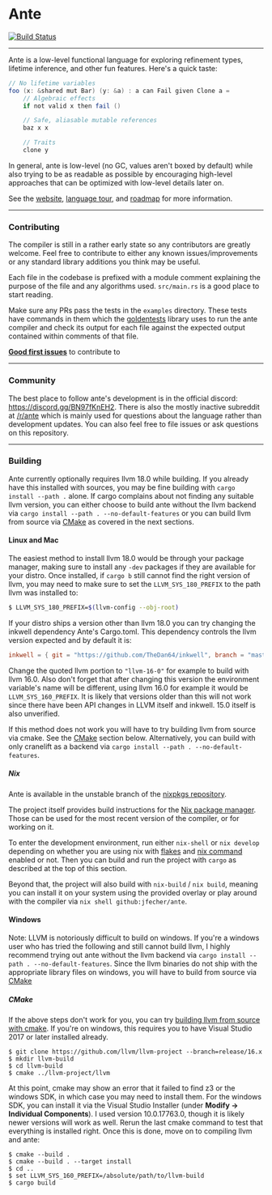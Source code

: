 # Ante

[![Build Status](https://img.shields.io/endpoint.svg?url=https%3A%2F%2Factions-badge.atrox.dev%2Fjfecher%2Fante%2Fbadge&style=flat)](https://actions-badge.atrox.dev/jfecher/ante/goto)

---

Ante is a low-level functional language for exploring refinement types, lifetime inference, and
other fun features. Here's a quick taste:

```scala
// No lifetime variables
foo (x: &shared mut Bar) (y: &a) : a can Fail given Clone a =
    // Algebraic effects
    if not valid x then fail ()

    // Safe, aliasable mutable references
    baz x x

    // Traits
    clone y
```

In general, ante is low-level (no GC, values aren't boxed by default) while also trying to
be as readable as possible by encouraging high-level approaches that can be optimized with
low-level details later on.

See the [website](https://antelang.org), [language tour](https://antelang.org/docs/language/),
and [roadmap](https://antelang.org/docs/roadmap) for more information.

---

### Contributing

The compiler is still in a rather early state so any contributors are greatly welcome.
Feel free to contribute to either any known issues/improvements or any standard library
additions you think may be useful.

Each file in the codebase is prefixed with a module comment explaining the purpose of
the file and any algorithms used. `src/main.rs` is a good place to start reading.

Make sure any PRs pass the tests in the `examples` directory. These tests have commands
in them which the [goldentests](https://github.com/jfecher/golden-tests) library uses
to run the ante compiler and check its output for each file against the expected output
contained within comments of that file.

[**Good first issues**](https://github.com/jfecher/ante/issues?q=is%3Aissue+is%3Aopen+label%3A%22good+first+issue%22)
to contribute to

---

### Community

The best place to follow ante's development is in the official discord: https://discord.gg/BN97fKnEH2.
There is also the mostly inactive subreddit at [/r/ante](https://reddit.com/r/ante) which is mainly used for questions about the language rather
than development updates. You can also feel free to file issues or ask questions on this repository.

---

### Building

Ante currently optionally requires llvm 18.0 while building. If you already have this installed with
sources, you may be fine building with `cargo install --path .` alone. If cargo complains
about not finding any suitable llvm version, you can either choose to build ante without
the llvm backend via `cargo install --path . --no-default-features` or you can build llvm from
source via [CMake](#CMake) as covered in the next sections.

#### Linux and Mac

The easiest method to install llvm 18.0 would be through your package manager, making sure to install any `-dev` packages
if they are available for your distro. Once installed, if `cargo b` still cannot find the right version of llvm, you may
need to make sure to set the `LLVM_SYS_180_PREFIX` to the path llvm was installed to:

```bash
$ LLVM_SYS_180_PREFIX=$(llvm-config --obj-root)
```

If your distro ships a version other than llvm 18.0 you can try changing the inkwell dependency Ante's Cargo.toml.
This dependency controls the llvm version expected and by default it is:

```toml
inkwell = { git = "https://github.com/TheDan64/inkwell", branch = "master", features = ["llvm18-0"], optional = true }
```

Change the quoted llvm portion to `"llvm-16-0"` for example to build with llvm 16.0. Also don't forget that after changing
this version the environment variable's name will be different, using llvm 16.0 for example it would be `LLVM_SYS_160_PREFIX`.
It is likely that versions older than this will not work since there have been API changes in LLVM itself and inkwell. 15.0 itself
is also unverified.

If this method does not work you will have to try building llvm from source via cmake. See the [CMake](#CMake) section below.
Alternatively, you can build with only cranelift as a backend via `cargo install --path . --no-default-features`.

##### Nix

Ante is available in the unstable branch of the [nixpkgs repository](https://search.nixos.org/packages?channel=unstable&show=ante&type=packages&query=ante).

The project itself provides build instructions for the [Nix package manager](https://nixos.org/).
Those can be used for the most recent version of the compiler, or for working on it.

To enter the development environment, run either `nix-shell` or `nix develop` depending on whether you are using nix
with [flakes](https://wiki.nixos.org/wiki/Flakes) and [nix command](https://wiki.nixos.org/wiki/Nix_command) enabled or not.
Then you can build and run the project with `cargo` as described at the top of this section.

Beyond that, the project will also build with `nix-build` / `nix build`, meaning you can install it on your system using
the provided overlay or play around with the compiler via `nix shell github:jfecher/ante`.

#### Windows

Note: LLVM is notoriously difficult to build on windows. If you're a windows user who has tried
the following and still cannot build llvm, I highly recommend trying out ante without the llvm
backend via `cargo install --path . --no-default-features`. Since the llvm binaries do not ship
with the appropriate library files on windows, you will have to build from source via [CMake](#CMake)

##### CMake

If the above steps don't work for you, you can try [building llvm from source
with cmake](https://www.llvm.org/docs/CMake.html). If you're on windows, this
requires you to have Visual Studio 2017 or later installed already.

```
$ git clone https://github.com/llvm/llvm-project --branch=release/16.x
$ mkdir llvm-build
$ cd llvm-build
$ cmake ../llvm-project/llvm
```

At this point, cmake may show an error that it failed to find z3 or the windows SDK, in
which case you may need to install them. For the windows SDK, you can install it
via the Visual Studio Installer (under **Modify -> Individual Components**). I used
version 10.0.17763.0, though it is likely newer versions will work as well. Rerun
the last cmake command to test that everything is installed right. Once this is
done, move on to compiling llvm and ante:

```
$ cmake --build .
$ cmake --build . --target install
$ cd ..
$ set LLVM_SYS_160_PREFIX=/absolute/path/to/llvm-build
$ cargo build
```
